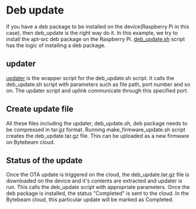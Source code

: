 # Deb update

If you have a deb package to be installed on the device(Raspberry Pi in this case),
then deb_update is the right way do it. In this example, we try to install the apt-src deb 
package on the Raspberry Pi. [deb_update.sh](deb_update.sh) script has the logic of 
installing a deb package.

## updater
[updater](updater) is the wrapper script for the deb_update.sh script. It calls
the deb_update.sh script with parameters such as file path, port number and so on.
The updater script and uplink communicate through this specified port.

## Create update file
All these files including the updater, deb_update.sh, deb package needs to be compressed
in tar.gz format. Running make_firmware_update.sh script creates the deb_update.tar.gz file.
This can be uploaded as a new firmware on Bytebeam cloud.

## Status of the update
Once the OTA update is triggered on the cloud, the deb_update.tar.gz file is downloaded on
the device and it's contents are extracted and updater is run. This calls the deb_update
script with appropriate parameters. Once the deb package is installed, the status "Completed"
is sent to the cloud. In the Bytebeam cloud, this particular update will be marked as Completed.
